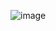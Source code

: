 ![image](https://user-images.githubusercontent.com/77121931/216026693-af4aacd8-0622-462d-83d9-a7badff59aee.png)

